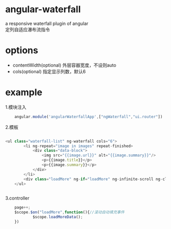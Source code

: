 # angular-waterfall
a responsive waterfall plugin of angular<br>
定列自适应瀑布流指令

# options
* contentWidth(optional) 外层容器宽度，不设则auto
* cols(optional) 指定显示列数，默认6

# example
1.模块注入
```javascript
    angular.module('angularWaterfallApp',["ngWaterfall","ui.router"])
```

2.模板

```javascript

<ul class="waterfall-list" ng-waterfall cols="6">
        <li ng-repeat="image in images" repeat-finished>
            <div class="data-block">
                <img src="{{image.url}}" alt="{{image.summary}}"/>
                <p>{{image.title}}</p>
                <p>{{image.summary}}</p>
            </div>
        </li>
        <div class="loadMore" ng-if="loadMore" ng-infinite-scroll ng-click="loadMoreData()">{{text}}</div>
    </ul>
    
```

3.controller

```javascript
    page++;
    $scope.$on("loadMore",function(){//滚动自动填充事件
            $scope.loadMoreData();
    })
    
```
